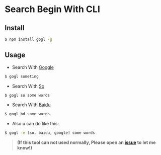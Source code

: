 Search Begin With CLI
==============

## Install

```sh
$ npm install gogl -g
```

## Usage

* Search With [Google](http://www.google.com)

```sh
$ gogl someting
```
* Search With [So](http://www.so.com)

```sh
$ gogl so some words
```

* Search With [Baidu](http://www.baidu.com)

```sh
$ gogl bd some words
```

* Also u can do like this:

```sh
$ gogl -e [so, baidu, google] some words
```

> __(If this tool can not used normally, Please open an [issue](https://github.com/opensourcelover/gogl/issues) to let me know!)__
